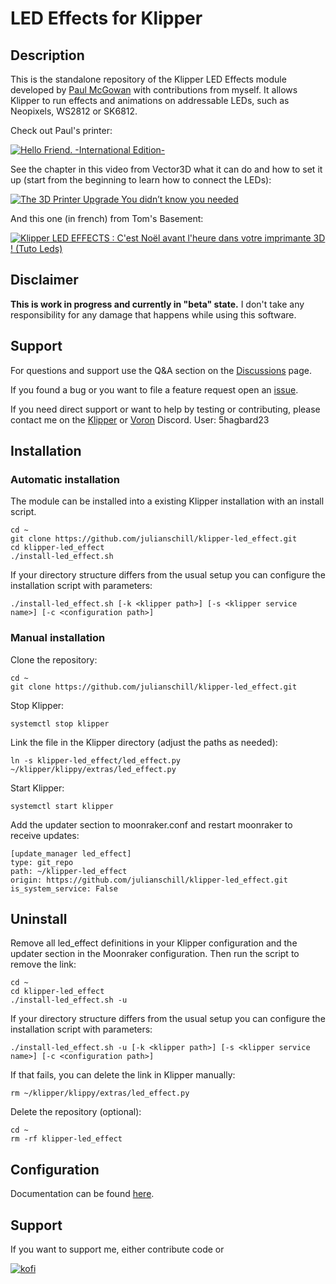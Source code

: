 # LED Effects for Klipper

## Description

This is the standalone repository of the Klipper LED Effects module developed by [Paul McGowan](https://github.com/mental405) with contributions from myself.
It allows Klipper to run effects and animations on addressable LEDs, such as Neopixels, WS2812 or SK6812.

Check out Paul's printer:

[![Hello Friend. -International Edition-](https://i3.ytimg.com/vi/-VpZTDSu1-8/hqdefault.jpg)](https://www.youtube.com/watch?v=-VpZTDSu1-8)

See the chapter in this video from Vector3D what it can do and how to set it up (start from the beginning to learn how to connect the LEDs):

[![The 3D Printer Upgrade You didn’t know you needed](https://i3.ytimg.com/vi/14LC8Tcd_JQ/hqdefault.jpg)](https://youtu.be/14LC8Tcd_JQ?t=779)

And this one (in french) from Tom's Basement:

[![Klipper LED EFFECTS : C'est Noël avant l'heure dans votre imprimante 3D ! (Tuto Leds)](http://i3.ytimg.com/vi/6rGjlBjFhss/hqdefault.jpg)](https://www.youtube.com/watch?v=6rGjlBjFhss)

## Disclaimer
**This is work in progress and currently in "beta" state.**
I don't take any responsibility for any damage that happens while using this software.

## Support

For questions and support use the Q&A section on the [Discussions](https://github.com/julianschill/klipper-led_effect/discussions) page.

If you found a bug or you want to file a feature request open an [issue](https://github.com/julianschill/klipper-led_effect/issues).

If you need direct support or want to help by testing or contributing, please contact me on the [Klipper](https://discord.klipper3d.org/) or [Voron](https://discord.gg/voron) Discord. User: 5hagbard23

## Installation

### Automatic installation

The module can be installed into a existing Klipper installation with an install script. 

    cd ~
    git clone https://github.com/julianschill/klipper-led_effect.git
    cd klipper-led_effect
    ./install-led_effect.sh

If your directory structure differs from the usual setup you can configure the
installation script with parameters:

    ./install-led_effect.sh [-k <klipper path>] [-s <klipper service name>] [-c <configuration path>]

### Manual installation
Clone the repository:

    cd ~
    git clone https://github.com/julianschill/klipper-led_effect.git

Stop Klipper:

    systemctl stop klipper

Link the file in the Klipper directory (adjust the paths as needed):

    ln -s klipper-led_effect/led_effect.py ~/klipper/klippy/extras/led_effect.py

Start Klipper:

    systemctl start klipper

Add the updater section to moonraker.conf and restart moonraker to receive 
updates:

    [update_manager led_effect]
    type: git_repo
    path: ~/klipper-led_effect
    origin: https://github.com/julianschill/klipper-led_effect.git
    is_system_service: False

## Uninstall

Remove all led_effect definitions in your Klipper configuration and the updater
section in the Moonraker configuration. Then run the script to remove the link:

    cd ~
    cd klipper-led_effect
    ./install-led_effect.sh -u

If your directory structure differs from the usual setup you can configure the
installation script with parameters:

    ./install-led_effect.sh -u [-k <klipper path>] [-s <klipper service name>] [-c <configuration path>]

If that fails, you can delete the link in Klipper manually:

    rm ~/klipper/klippy/extras/led_effect.py

Delete the repository (optional):

    cd ~
    rm -rf klipper-led_effect

## Configuration

Documentation can be found [here](docs/LED_Effect.md).

## Support
If you want to support me, either contribute code or 

[![kofi](https://img.shields.io/badge/buy%20me%20a%20coffee-donate-yellow.svg?style=flat-square)](https://ko-fi.com/Hagbard)
